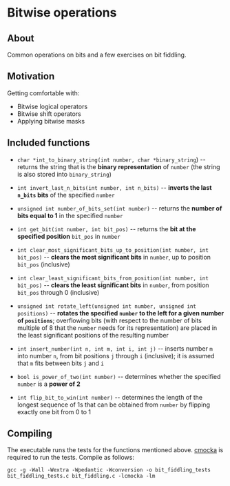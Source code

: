 # Bitwise operations

## About

Common operations on bits and a few exercises on bit fiddling.

## Motivation

Getting comfortable with:
* Bitwise logical operators
* Bitwise shift operators
* Applying bitwise masks

## Included functions

* `char *int_to_binary_string(int number, char *binary_string`) -- returns the string that is the **binary representation** of `number` (the string is also stored into `binary_string`)

* `int invert_last_n_bits(int number, int n_bits)` -- **inverts the last `n_bits` bits** of the specified `number`

* `unsigned int number_of_bits_set(int number)` -- returns the **number of bits equal to 1** in the specified `number`

* `int get_bit(int number, int bit_pos)` -- returns the **bit at the specified position** `bit_pos` in `number`

* `int clear_most_significant_bits_up_to_position(int number, int bit_pos)` -- **clears the most significant bits** in `number`, up to position `bit_pos` (inclusive)

* `int clear_least_significant_bits_from_position(int number, int bit_pos)` -- **clears the least significant bits** in `number`, from position `bit_pos` through 0 (inclusive)

* `unsigned int rotate_left(unsigned int number, unsigned int positions)` -- **rotates the specified `number` to the left for a given number of `positions`**; overflowing bits (with respect to the number of bits multiple of 8 that the `number` needs for its representation) are placed in the least significant positions of the resulting number

* `int insert_number(int n, int m, int i, int j)` -- inserts number `m` into number `n`, from bit positions `j` through `i` (inclusive); it is assumed that `m` fits between bits `j` and `i`

* `bool is_power_of_two(int number)` -- determines whether the specified `number` is a **power of 2**

* `int flip_bit_to_win(int number)` -- determines the length of the longest sequence of 1s that can be obtained from `number` by flipping exactly one bit from 0 to 1

## Compiling

The executable runs the tests for the functions mentioned above. [cmocka](https://cmocka.org/) is required to run the tests. Compile as follows:

```
gcc -g -Wall -Wextra -Wpedantic -Wconversion -o bit_fiddling_tests bit_fiddling_tests.c bit_fiddling.c -lcmocka -lm
```
